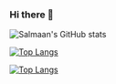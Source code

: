 ### Hi there 👋

<!-- GitHub Stats-->
![Salmaan's GitHub stats](https://github-readme-stats.vercel.app/api?username=sagedemage&show_icons=true&theme=tokyonight)

<!-- Top Languages Card -->
[![Top Langs](https://github-readme-stats.vercel.app/api/top-langs/?username=sagedemage)](https://github.com/sagedemage/github-readme-stats)

[![Top Langs](https://github-readme-stats.vercel.app/api/top-langs/?username=sagedemage&langs_count=10)](https://github.com/sagedemage/github-readme-stats)


<!--
**sagedemage/sagedemage** is a ✨ _special_ ✨ repository because its `README.md` (this file) appears on your GitHub profile.

Here are some ideas to get you started:

- 🔭 I’m currently working on ...
- 🌱 I’m currently learning ...
- 👯 I’m looking to collaborate on ...
- 🤔 I’m looking for help with ...
- 💬 Ask me about ...
- 📫 How to reach me: ...
- 😄 Pronouns: ...
- ⚡ Fun fact: ...
-->
